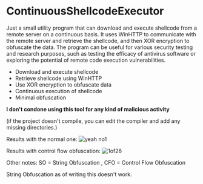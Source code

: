 # ContinuousShellcodeExecutor

Just a small utility program that can download and execute shellcode from a remote server on a continuous basis. It uses WinHTTP to communicate with the remote server and retrieve the shellcode, and then XOR encryption to obfuscate the data. The program can be useful for various security testing and research purposes, such as testing the efficacy of antivirus software or exploring the potential of remote code execution vulnerabilities.


 - Download and execute shellcode
 - Retrieve shellcode using WinHTTP
 - Use XOR encryption to obfuscate data
 - Continuous execution of shellcode
 - Minimal obfuscation

__I don't condone using this tool for any kind of malicious activity__

(if the project doesn't compile, you can edit the compiler and add any missing directories.)



Results with the normal one:
![yeah no1](https://user-images.githubusercontent.com/107830842/235260521-fd756a29-96e7-4434-8a56-5fe44a1311cc.JPG)

Results with control flow obfuscation:
![1of26](https://user-images.githubusercontent.com/107830842/235336742-1f38d41d-27ae-4bf5-8446-66baeec656b2.png)


Other notes:
SO = String Obfuscation
, CFO = Control Flow Obfuscation

String Obfuscation as of writing this doesn't work.

